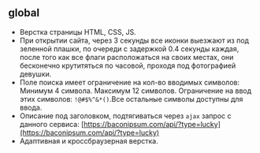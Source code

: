 ## global
* Верстка страницы HTML, CSS, JS.
* При открытии сайта, через 3 секунды все иконки выезжают из под зеленной плашки, по очереди с задержкой 0.4 секунды каждая, после того как все флаги расположаться на   своих местах, они бесконечно крутитяться по часовой, проходя под фотографией девушки.
* Поле поиска имеет ограничение на кол-во вводимых символов:
  Минимум 4  символа.
  Максимум 12 символов.
  Ограничение на ввод этих символов: `!@#$%^&*()`.Все остальные символы доступны для ввода.
* Описание под заголовком, подтягиваться через `ajax` запрос с данного сервиса:
  [https://baconipsum.com/api/?type=lucky](https://baconipsum.com/api/?type=lucky)
* Адаптивная и кроссбраузерная верстка.

